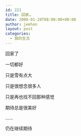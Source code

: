 ```yaml
---
id: 221
title: 回家…
date: 2008-01-28T08:00:00+00:00
author: jeehon
layout: post
categories:
  - 我的生活
---
```

回家了
  
一切都好
  
只是雪有点大
  
只是很想念很多人
  
只是再也找不回那种感觉
  
期待总是很美好
  
……
  
仍在继续期待